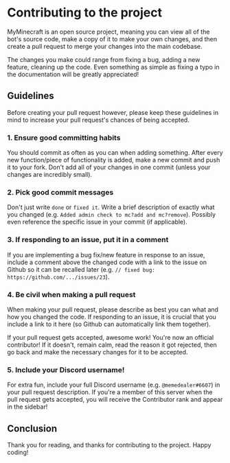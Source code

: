 # Contributing to the project

MyMinecraft is an open source project, meaning you can view all of the bot's source code, make a copy of it to make your own changes, and then create a pull request to merge your changes into the main codebase.

The changes you make could range from fixing a bug, adding a new feature, cleaning up the code. Even something as simple as fixing a typo in the documentation will be greatly appreciated!

## Guidelines

Before creating your pull request however, please keep these guidelines in mind to increase your pull request's chances of being accepted.

### 1. Ensure good committing habits

You should commit as often as you can when adding something. After every new function/piece of functionality is added, make a new commit and push it to your fork. Don't add all of your changes in one commit (unless your changes are incredibly small).

### 2. Pick good commit messages

Don't just write `done` or `fixed it`. Write a brief description of exactly what you changed (e.g. `Added admin check to mc?add and mc?remove`). Possibly even reference the specific issue in your commit (if applicable).

### 3. If responding to an issue, put it in a comment

If you are implementing a bug fix/new feature in response to an issue, include a comment above the changed code with a link to the issue on Github so it can be recalled later (e.g. `// fixed bug: https://github.com/.../issues/23`).

### 4. Be civil when making a pull request

When making your pull request, please describe as best you can what and how you changed the code. If responding to an issue, it is crucial that you include a link to it here (so Github can automatically link them together).

If your pull request gets accepted, awesome work! You're now an official contributor! If it doesn't, remain calm, read the reason it got rejected, then go back and make the necessary changes for it to be accepted.

### 5. Include your Discord username!

For extra fun, include your full Discord username (e.g. `@memedealer#6607`) in your pull request description. If you're a member of this server when the pull request gets accepted, you will receive the Contributor rank and appear in the sidebar!

## Conclusion
Thank you for reading, and thanks for contributing to the project. Happy coding!